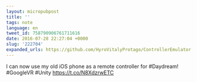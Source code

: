 ```yaml
---
layout: micropubpost
title: ''
tags: note
language: en
tweet_id: 758790906761711616
date: 2016-07-28 22:27:04 +0000
slug: '222704'
expanded_urls: https://github.com/HyroVitalyProtago/ControllerEmulator
---
```

I can now use my old iOS phone as a remote controller for #Daydream! #GoogleVR #Unity https://t.co/N8XdzrwETC
